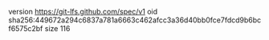 version https://git-lfs.github.com/spec/v1
oid sha256:449672a294c6837a781a6663c462afcc3a36d40bb0fce7fdcd9b6bcf6575c2bf
size 116
